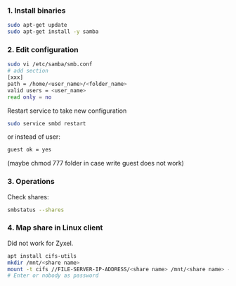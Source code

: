 ### 1. Install binaries
```bash
sudo apt-get update
sudo apt-get install -y samba
```
### 2. Edit configuration
```bash
sudo vi /etc/samba/smb.conf
# add section
[xxx]
path = /home/<user_name>/<folder_name>
valid users = <user_name>
read only = no
```
Restart service to take new configuration
```bash
sudo service smbd restart
```
or instead of user:
```bash
guest ok = yes
```

(maybe chmod 777 folder in case write guest does not work)
### 3. Operations
Check shares:
```bash
smbstatus --shares
```
### 4. Map share in Linux client 
Did not work for Zyxel.
```bash
apt install cifs-utils
mkdir /mnt/<share name>
mount -t cifs //FILE-SERVER-IP-ADDRESS/<share name> /mnt/<share name> -o user=nobody
# Enter or nobody as password
```
